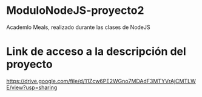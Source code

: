# ModuloNodeJS-proyecto2
Academlo Meals, realizado durante las clases de NodeJS
# Link de acceso a la descripción del proyecto
https://drive.google.com/file/d/11Zcw6PE2WGno7MDAdF3MTYVrAjCMTLWE/view?usp=sharing
